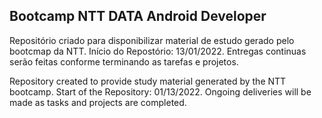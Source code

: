 ## Bootcamp NTT DATA Android Developer

Repositório criado para disponibilizar material de estudo gerado pelo bootcmap da NTT.
Início do Repostório: 13/01/2022.
Entregas continuas serão feitas conforme terminando as tarefas e projetos.

Repository created to provide study material generated by the NTT bootcamp.
Start of the Repository: 01/13/2022.
Ongoing deliveries will be made as tasks and projects are completed. 
